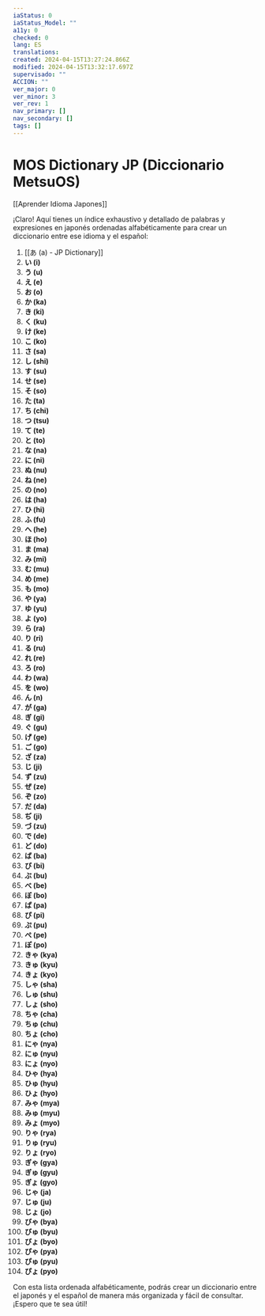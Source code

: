 ```yaml
---
iaStatus: 0
iaStatus_Model: ""
a11y: 0
checked: 0
lang: ES
translations: 
created: 2024-04-15T13:27:24.866Z
modified: 2024-04-15T13:32:17.697Z
supervisado: ""
ACCION: ""
ver_major: 0
ver_minor: 3
ver_rev: 1
nav_primary: []
nav_secondary: []
tags: []
---
```

# MOS Dictionary  JP (Diccionario MetsuOS)

[[Aprender Idioma Japones]]

¡Claro! Aquí tienes un índice exhaustivo y detallado de palabras y expresiones en japonés ordenadas alfabéticamente para crear un diccionario entre ese idioma y el español:

1. [[あ (a) - JP Dictionary]]
2. **い (i)**
3. **う (u)**
4. **え (e)**
5. **お (o)**
6. **か (ka)**
7. **き (ki)**
8. **く (ku)**
9. **け (ke)**
10. **こ (ko)**
11. **さ (sa)**
12. **し (shi)**
13. **す (su)**
14. **せ (se)**
15. **そ (so)**
16. **た (ta)**
17. **ち (chi)**
18. **つ (tsu)**
19. **て (te)**
20. **と (to)**
21. **な (na)**
22. **に (ni)**
23. **ぬ (nu)**
24. **ね (ne)**
25. **の (no)**
26. **は (ha)**
27. **ひ (hi)**
28. **ふ (fu)**
29. **へ (he)**
30. **ほ (ho)**
31. **ま (ma)**
32. **み (mi)**
33. **む (mu)**
34. **め (me)**
35. **も (mo)**
36. **や (ya)**
37. **ゆ (yu)**
38. **よ (yo)**
39. **ら (ra)**
40. **り (ri)**
41. **る (ru)**
42. **れ (re)**
43. **ろ (ro)**
44. **わ (wa)**
45. **を (wo)**
46. **ん (n)**
47. **が (ga)**
48. **ぎ (gi)**
49. **ぐ (gu)**
50. **げ (ge)**
51. **ご (go)**
52. **ざ (za)**
53. **じ (ji)**
54. **ず (zu)**
55. **ぜ (ze)**
56. **ぞ (zo)**
57. **だ (da)**
58. **ぢ (ji)**
59. **づ (zu)**
60. **で (de)**
61. **ど (do)**
62. **ば (ba)**
63. **び (bi)**
64. **ぶ (bu)**
65. **べ (be)**
66. **ぼ (bo)**
67. **ぱ (pa)**
68. **ぴ (pi)**
69. **ぷ (pu)**
70. **ぺ (pe)**
71. **ぽ (po)**
72. **きゃ (kya)**
73. **きゅ (kyu)**
74. **きょ (kyo)**
75. **しゃ (sha)**
76. **しゅ (shu)**
77. **しょ (sho)**
78. **ちゃ (cha)**
79. **ちゅ (chu)**
80. **ちょ (cho)**
81. **にゃ (nya)**
82. **にゅ (nyu)**
83. **にょ (nyo)**
84. **ひゃ (hya)**
85. **ひゅ (hyu)**
86. **ひょ (hyo)**
87. **みゃ (mya)**
88. **みゅ (myu)**
89. **みょ (myo)**
90. **りゃ (rya)**
91. **りゅ (ryu)**
92. **りょ (ryo)**
93. **ぎゃ (gya)**
94. **ぎゅ (gyu)**
95. **ぎょ (gyo)**
96. **じゃ (ja)**
97. **じゅ (ju)**
98. **じょ (jo)**
99. **びゃ (bya)**
100. **びゅ (byu)**
101. **びょ (byo)**
102. **ぴゃ (pya)**
103. **ぴゅ (pyu)**
104. **ぴょ (pyo)**

Con esta lista ordenada alfabéticamente, podrás crear un diccionario entre el japonés y el español de manera más organizada y fácil de consultar. ¡Espero que te sea útil!